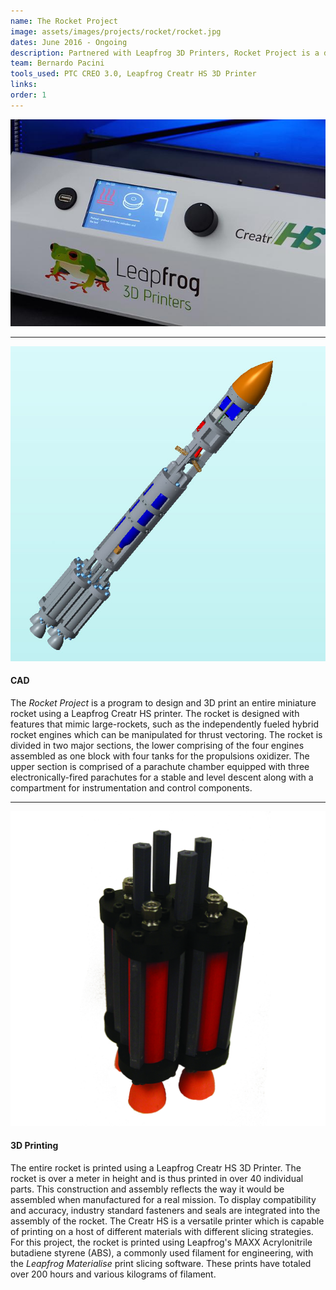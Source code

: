 ```yaml
---
name: The Rocket Project
image: assets/images/projects/rocket/rocket.jpg
dates: June 2016 - Ongoing
description: Partnered with Leapfrog 3D Printers, Rocket Project is a demonstration of the capabilities of the Creatr HS printer. The 3D printed rocket is a design prototype of a 1 meter tall rocket powered by 4 hybrid rocket engines and equipped with electronics for control and flight sensing. The prototype rocket also tests a unique parachute deployment system that does not rely on detonation of a charge. Each component of the rocket is individually printed using the Materialise Slicing software and the Creatr HS printer.
team: Bernardo Pacini
tools_used: PTC CREO 3.0, Leapfrog Creatr HS 3D Printer
links:
order: 1
---
```

<img src="/assets/images/projects/rocket/Header.JPG" class="project_header_image"/>
<!----------------------------------- TOPIC ----------------------------------->
<hr class = "projects_divider"/>
<section class="project_subdescription">
<img src="/assets/images/projects/rocket/CAD.JPG" class="project_subdescription_image_L"/>
<h4>CAD</h4>
<project_subdescription_text>The <em>Rocket Project</em> is a program to design and 3D print an entire miniature rocket using a Leapfrog Creatr HS printer. The rocket is designed with features that mimic large-rockets, such as the independently fueled hybrid rocket engines which can be manipulated for thrust vectoring. The rocket is divided in two major sections, the lower comprising of the four engines assembled as one block with four tanks for the propulsions oxidizer. The upper section is comprised of a parachute chamber equipped with three electronically-fired parachutes for a stable and level descent along with a compartment for instrumentation and control components.</project_subdescription_text>
</section>
<!----------------------------------- TOPIC ----------------------------------->
<hr class = "projects_divider"/>
<section class="project_subdescription">
<img src="/assets/images/projects/rocket/Printing.JPG" class="project_subdescription_image_R"/>
<h4>3D Printing</h4>
<project_subdescription_text>The entire rocket is printed using a Leapfrog Creatr HS 3D Printer. The rocket is over a meter in height and is thus printed in over 40 individual parts. This construction and assembly reflects the way it would be assembled when manufactured for a real mission. To display compatibility and accuracy, industry standard fasteners and seals are integrated into the assembly of the rocket. The Creatr HS is a versatile printer which is capable of printing on a host of different materials with different slicing strategies. For this project, the rocket is printed using Leapfrog's MAXX Acrylonitrile butadiene styrene (ABS), a commonly used filament for engineering, with the <em>Leapfrog Materialise</em> print slicing software. These prints have totaled over 200 hours and various kilograms of filament.</project_subdescription_text>
</section>
